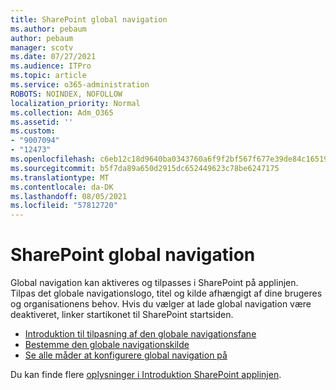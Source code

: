 ```yaml
---
title: SharePoint global navigation
ms.author: pebaum
author: pebaum
manager: scotv
ms.date: 07/27/2021
ms.audience: ITPro
ms.topic: article
ms.service: o365-administration
ROBOTS: NOINDEX, NOFOLLOW
localization_priority: Normal
ms.collection: Adm_O365
ms.assetid: ''
ms.custom:
- "9007094"
- "12473"
ms.openlocfilehash: c6eb12c18d9640ba0343760a6f9f2bf567f677e39de84c16519327c2f24d4447
ms.sourcegitcommit: b5f7da89a650d2915dc652449623c78be6247175
ms.translationtype: MT
ms.contentlocale: da-DK
ms.lasthandoff: 08/05/2021
ms.locfileid: "57812720"
---
```

# <a name="sharepoint-global-navigation"></a>SharePoint global navigation

Global navigation kan aktiveres og tilpasses i SharePoint på applinjen. Tilpas det globale navigationslogo, titel og kilde afhængigt af dine brugeres og organisationens behov. Hvis du vælger at lade global navigation være deaktiveret, linker startikonet til SharePoint startsiden.

- [Introduktion til tilpasning af den globale navigationsfane](/SharePoint/sharepoint-app-bar?WT.mc_id=365AdminCSH_SupportCentral#get-started-customizing-the-global-navigation-tab)
- [Bestemme den globale navigationskilde](/SharePoint/sharepoint-app-bar?WT.mc_id=365AdminCSH_SupportCentral#determine-the-global-navigation-source-depending-on-your-home-sites-configuration)
- [Se alle måder at konfigurere global navigation på](/SharePoint/sharepoint-app-bar?WT.mc_id=365AdminCSH_SupportCentral#see-all-the-different-ways-you-can-set-up-global-navigation)

Du kan finde flere [oplysninger i Introduktion SharePoint applinjen](/sharepoint/sharepoint-app-bar). 

